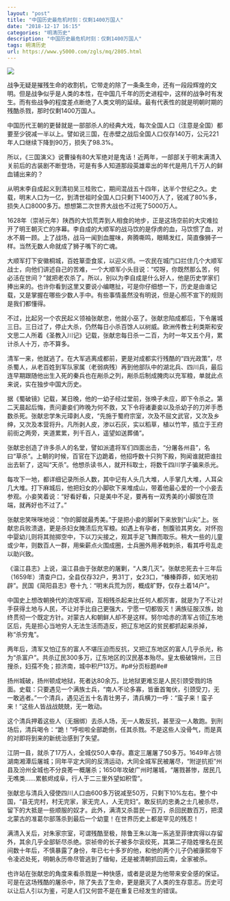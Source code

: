 ```yaml
---
layout: "post"
title: "中国历史最危机时刻：仅剩1400万国人"
date: "2018-12-17 16:15"
categories: "明清历史"
description: "中国历史最危机时刻：仅剩1400万国人"
tags: 明清历史
url: https://www.y5000.com/zgls/mq/2805.html
---
```






![](https://img.y5000.com/uploads/allimg/160616/4-1606161H315221.jpg)

战争无疑是摧残生命的收割机，它带走的除了一条条生命，还有一段段辉煌的文明。但是战争似乎是人类的本性，在中国几千年的历史进程中，这样的战争时有发生。而有些战争的程度差点断绝了人类文明的延续。最有代表性的就是明朝时期的残酷杀戮，那时仅剩1400万国人。

中国历代王朝的更替就是一部部杀人的经典大戏，每次全国人口（注意是全国）都要至少锐减一半以上。譬如说三国，在赤壁之战后全国人口仅存140万，公元221年人口继续下降到90万，损失了98.3%。

所以，《三国演义》说曹操有80大军绝对是鬼话！近两年，一部部关于明末满清入关前后的古装剧不断登场，可是有多人知道那段英雄辈出的年代是用几千万人的鲜血铺出来的？

从明末李自成起义到清初吴三桂败亡，期间混战五十四年，达半个世纪之久。史载，明末人口为一亿，到清世祖时全国人口只剩下1400万人了，锐减了80%多，损失人口8000多万。想想第二次世界大战也不过死了5000万人。

1628年（崇祯元年）陕西的大饥荒弄到人相食的地步，正是这场空前的大灾难拉开了明王朝灭亡的序幕。李自成的大顺军的战马饮的是俘虏的血，马饮惯了血，对水不屑一顾。上了战场，战马一闻到血腥味，奔腾嘶鸣，眼睛发红，简直像狮子一样。当然无数人命就成了狮子嘴下的亡魂。

大顺军打下安徽桐城，百姓箪壶食浆，以迎义师。一农民在城门口拦住几个大顺军战士，向他们讲述自己的苦难，一个大顺军小头目说：“哎呀，你既然那么苦，何必活在世间？”就把老农杀了。所以，别以为李自成是什么好人，他是历史学家们捧出来的。也许你看到这里又要说小编瞎扯，可是你仔细想一下，历史是由谁记载，又是掌握在哪些少数人手中。有些事情虽然没有明说，但是心照不宣下的规则是我们都懂得。

不过，比起另一个农民起义领袖张献忠，他就小巫了。张献忠陷成都后，下令屠城三日。三日过了，停止大杀，仍然每日小杀百馀人以树威。欧洲传教士利类斯和安文思二人所着《圣教入川记》记载，张献忠每日杀一二百，为时一年又五个月，累计杀人十万，亦不算多。

清军一来，他就逃了。在大军逃离成都前，更是对成都实行残酷的“四光政策”，尽杀蜀人，从老百姓到军队家属（老弱病残）再到他部队中的湖北兵、四川兵，最后连早期跟随他出生入死的秦兵也在剐杀之列，剐杀后制成腌肉以充军粮，单就此点来说，实在独步中国大历史。

据《蜀破镜》记载，某日晚，他的一幼子经过堂前，张唤子未应，即下令杀之。第二天晨起后悔，责问妻妾们昨晚为何不救，又下令将诸妻妾以及杀幼子的刀斧手悉数杀死。张献忠学朱元璋剥人皮，“先施于蜀府宗室，次及不屈文武官，又次及乡绅，又次及本营将升。凡所剥人皮，渗以石灰，实以稻草，植以竹竿，插立于王府前街之两旁，夹道累累，列千百人，遥望如送葬俑”。

张献忠创造了许多杀人的名堂，譬如派遣将军们四面出击，“分屠各州县”，名曰“草杀”。上朝的时候，百官在下边跪着，他招呼数十只狗下殿，狗闻谁就把谁拉出去斩了，这叫“天杀”。他想杀读书人，就开科取士，将数千四川学子骗来杀光。

每攻下一地，都详细记录所杀人数，其中记有人头几大堆，人手掌几大堆，人耳朵几大堆。打下麻城后，他把妇女的小脚砍下来堆成山，带着他最心爱的一个小妾去参观。小妾笑着说：“好看好看，只是美中不足，要再有一双秀美的小脚放在顶端，就再好也不过了。”

张献忠笑咪咪地说：“你的脚就最秀美。”于是把小妾的脚剁下来放到“山尖”上。张献忠兵败溃退，更是杀妇女腌渍后充军粮。如遇上有孕者，刨腹验其男女。对怀抱中婴幼儿则将其抛掷空中，下以刀尖接之，观其手足飞舞而取乐。稍大一些的儿童或少年，则数百人一群，用柴薪点火围成圈，士兵圈外用矛戟刺杀，看其呼号乱走以助兴致。

《温江县志》上说，温江县由于张献忠的屠剿，“人类几灭”。张献忠死去十三年后（1659年）清查户口，全县仅存32户，男31丁，女23口，“榛榛莽莽，如天地初辟”。民国《简阳县志》卷十九：“明末兵荒为厉，概成旷野，仅存土着14户”。

中国史上想改朝换代的流氓军阀，互相残杀起来比任何人都厉害，就是为了不让对手获得土地与人民，不让对手比自己更强大，宁愿一切都毁灭！满族征服汉族，始终贯彻一个既定方针。对蒙古人和朝鲜人却不是这样。努尔哈赤的清军占领辽东地区后，先是担心当地穷人无法生活而造反，把辽东地区的贫民都抓起来杀掉，称“杀穷鬼”。

两年后，清军又怕辽东的富人不堪压迫而反抗，又把辽东地区的富人几乎杀光，称为“杀富户”。共杀辽民300多万，辽东地区的汉民基本殆尽。皇太极破锦州，三日搜杀，妇孺不免；掠济南，城中积尸13万。#p#分页标题#e#

扬州城破，扬州顿成地狱，死者达80余万。比地狱更难忘是人民引颈受戮的场面。史载：只要遇见一个满族士兵，“南人不论多寡，皆垂首匍伏，引颈受刀，无一敢逃者。”一个清兵，遇见近五十名青壮男子，清兵横刀一呼：“蛮子来！蛮子来！”这些人皆战战兢兢，无一敢动。

这个清兵押着这些人（无捆绑）去杀人场，无一人敢反抗，甚至没一人敢跑。到刑场后，清兵喝令：“跪！”呼啦啦全部跪倒，任其杀戮。不是这些人没骨气，而是真的对即将到来的新统治感到了失望。

江阴一县，就杀了17万人，全城仅50人幸存。嘉定三屠屠了50多万。1649年占领湖南湘潭后屠城；同年平定大同的反清运动，大同全城军民被屠尽，“附逆抗拒”州县及汾州全城也不分良莠一概屠杀；1650年攻破广州时屠城，“屠戮甚惨，居民几无噍类……累骸烬成阜，行人于二三里外望如积雪”。

张献忠与清兵入侵使四川人口由600多万锐减至50万，只剩下10%左右。整个中国，“县无完村，村无完家，家无完人，人无完妇”。敢反抗的忠勇之士几被杀尽，留下的大抵是一些顺服的奴才。此外，满清又杀苗民一百万，杀回民数百万，把漠北蒙古的准葛尔部落杀到最后一个幼童！在世界历史上都是罕见的残忍！

满清入关后，对朱家宗室，可谓残酷至极，除鲁王朱以海一系逃至菲律宾得以存留外，其余几乎全部斩尽杀绝。崇祯帝的长子被多尔衮绞死，其第二子隐姓埋名在民间数十年后，不慎暴露了身份，年已七十多岁的他，和他的两个儿子仍被康熙帝下令凌迟处死，明朝永历帝尽管逃到了缅甸，还是被清朝抓回云南，全家被杀。

也许站在张献忠的角度来看杀戮是一种快感，或者是说是为他带来安全感的保证。可是在这场残酷的屠杀中，除了失去了生命，更是磨灭了人类的生存意志。历史可以让后人引以为鉴，可是人们又何尝不是在重复已经发生的错误。

